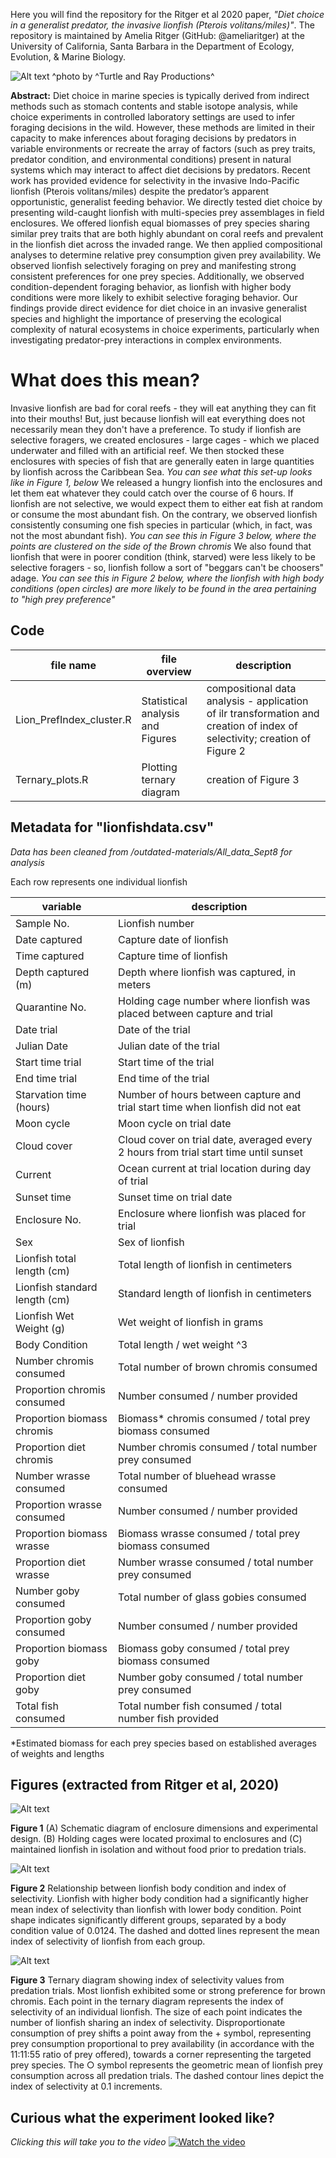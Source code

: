 Here you will find the repository for the Ritger et al 2020 paper, *"Diet choice in a generalist predator, the invasive lionfish (Pterois volitans/miles)"*. The repository is maintained by Amelia Ritger (GitHub: @ameliaritger) at the University of California, Santa Barbara in the Department of Ecology, Evolution, & Marine Biology.

![Alt text](/media/pro_amelia_lionfish.JPG?raw=true)
^photo by ^Turtle and Ray Productions^

**Abstract:** Diet choice in marine species is typically derived from indirect methods such as stomach contents and stable isotope analysis, while choice experiments in controlled laboratory settings are used to infer foraging decisions in the wild. However, these methods are limited in their capacity to make inferences about foraging decisions by predators in variable environments or recreate the array of factors (such as prey traits, predator condition, and environmental conditions) present in natural systems which may interact to affect diet decisions by predators. Recent work has provided evidence for selectivity in the invasive Indo-Pacific lionfish (Pterois volitans/miles) despite the predator’s apparent opportunistic, generalist feeding behavior. We directly tested diet choice by presenting wild-caught lionfish with multi-species prey assemblages in field enclosures. We offered lionfish equal biomasses of prey species sharing similar prey traits that are both highly abundant on coral reefs and prevalent in the lionfish diet across the invaded range. We then applied compositional analyses to determine relative prey consumption given prey availability. We observed lionfish selectively foraging on prey and manifesting strong consistent preferences for one prey species. Additionally, we observed condition-dependent foraging behavior, as lionfish with higher body conditions were more likely to exhibit selective foraging behavior. Our findings provide direct evidence for diet choice in an invasive generalist species and highlight the importance of preserving the ecological complexity of natural ecosystems in choice experiments, particularly when investigating predator-prey interactions in complex environments.

# What does this mean?
Invasive lionfish are bad for coral reefs - they will eat anything they can fit into their mouths! But, just because lionfish will eat everything does not necessarily mean they don't have a preference. To study if lionfish are selective foragers, we created enclosures - large cages - which we placed underwater and filled with an artificial reef. We then stocked these enclosures with species of fish that are generally eaten in large quantities by lionfish across the Caribbean Sea. *You can see what this set-up looks like in Figure 1, below* We released a hungry lionfish into the enclosures and let them eat whatever they could catch over the course of 6 hours. If lionfish are not selective, we would expect them to either eat fish at random or consume the most abundant fish. On the contrary, we observed lionfish consistently consuming one fish species in particular (which, in fact, was not the most abundant fish). *You can see this in Figure 3 below, where the points are clustered on the side of the Brown chromis* We also found that lionfish that were in poorer condition (think, starved) were less likely to be selective foragers - so, lionfish follow a sort of "beggars can't be choosers" adage. *You can see this in Figure 2 below, where the lionfish with high body conditions (open circles) are more likely to be found in the area pertaining to "high prey preference"*

## Code
file name | file overview | description 
---|---|-----------
Lion_PrefIndex_cluster.R | Statistical analysis and Figures | compositional data analysis - application of ilr transformation and creation of index of selectivity; creation of Figure 2
Ternary_plots.R | Plotting ternary diagram | creation of Figure 3

## Metadata for "lionfishdata.csv"
*Data has been cleaned from /outdated-materials/All_data_Sept8 for analysis*

Each row represents one individual lionfish	

variable | description
---|---
Sample No. |	Lionfish number
Date captured	| Capture date of lionfish
Time captured	| Capture time of lionfish
Depth captured (m) | Depth where lionfish was captured, in meters
Quarantine No. |	Holding cage number where lionfish was placed between capture and trial
Date trial |	Date of the trial
Julian Date |	Julian date of the trial
Start time trial |	Start time of the trial
End time trial |	End time of the trial
Starvation time (hours) |	Number of hours between capture and trial start time when lionfish did not eat
Moon cycle |	Moon cycle on trial date
Cloud cover |	Cloud cover on trial date, averaged every 2 hours from trial start time until sunset
Current	| Ocean current at trial location during day of trial
Sunset time |	Sunset time on trial date
Enclosure No. |	Enclosure where lionfish was placed for trial
Sex |	Sex of lionfish
Lionfish total length (cm) |	Total length of lionfish in centimeters
Lionfish standard length (cm) |	Standard length of lionfish in centimeters
Lionfish Wet Weight (g) |	Wet weight of lionfish in grams
Body Condition | Total length  / wet weight ^3
Number chromis consumed |	Total number of brown chromis consumed
Proportion chromis consumed |	Number consumed / number provided
Proportion biomass chromis | Biomass* chromis consumed / total prey biomass consumed
Proportion diet chromis | Number chromis consumed / total number prey consumed
Number wrasse consumed | Total number of bluehead wrasse consumed
Proportion wrasse consumed | Number consumed / number provided
Proportion biomass wrasse | Biomass wrasse consumed / total prey biomass consumed
Proportion diet wrasse | Number wrasse consumed / total number prey consumed
Number goby consumed | Total number of glass gobies consumed
Proportion goby consumed | Number consumed / number provided
Proportion biomass goby | Biomass goby consumed / total prey biomass consumed
Proportion diet goby | Number goby consumed / total number prey consumed
Total fish consumed	| Total number fish consumed / total number fish provided

*Estimated biomass for each prey species based on established averages of weights and lengths

## Figures (extracted from Ritger et al, 2020)
![Alt text](/media/fig1.png?raw=true)

**Figure 1** (A) Schematic diagram of enclosure dimensions and experimental design. (B) Holding cages were located proximal to enclosures and (C) maintained lionfish in isolation and without food prior to predation trials.

![Alt text](/media/fig2.png?raw=true)

**Figure 2** Relationship between lionfish body condition and index of selectivity. Lionfish with higher body condition had a significantly higher mean index of selectivity than lionfish with lower body condition. Point shape indicates significantly different groups, separated by a body condition value of 0.0124. The dashed and dotted lines represent the mean index of selectivity of lionfish from each group.

![Alt text](/media/fig3.png?raw=true)

**Figure 3** Ternary diagram showing index of selectivity values from predation trials. Most lionfish exhibited some or strong preference for brown chromis. Each point in the ternary diagram represents the index of selectivity of an individual lionfish. The size of each point indicates the number of lionfish sharing an index of selectivity. Disproportionate consumption of prey shifts a point away from the + symbol, representing prey consumption proportional to prey availability (in accordance with the 11:11:55 ratio of prey offered), towards a corner representing the targeted prey species. The ○ symbol represents the geometric mean of lionfish prey consumption across all predation trials. The dashed contour lines depict the index of selectivity at 0.1 increments.


## Curious what the experiment looked like?
*Clicking this will take you to the video*
[![Watch the video](/media/foraging-trial-video.png?raw=true)](https://vimeo.com/165007470)